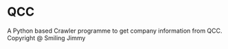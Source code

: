 # QCC
A Python based Crawler programme to get company information from QCC. Copyright @ Smiling Jimmy

